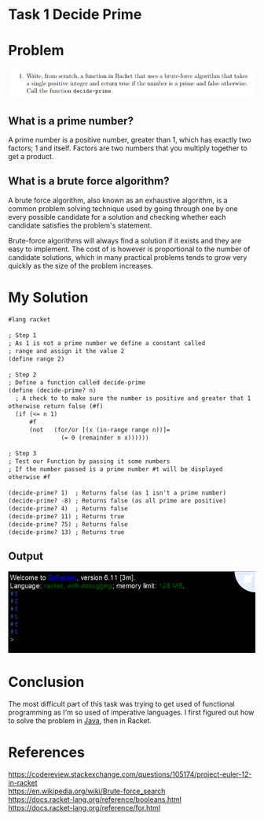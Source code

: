 # Task 1 Decide Prime

# Problem
<img src="images/task1.png">

## What is a prime number?
A prime number is a positive number, greater than 1, which has exactly two factors; 1 and itself. Factors are two numbers that you multiply together to get a product. 

## What is a brute force algorithm?
A brute force algorithm, also known as an exhaustive algorithm, is a common problem solving technique used by going through one by one every possible candidate for a solution and checking whether each candidate satisfies the problem's statement.

Brute-force algorithms will always find a solution if it exists and they are easy to implement. The cost of is however is proportional to the number of candidate solutions, which in many practical problems tends to grow very quickly as the size of the problem increases.

# My Solution
```Racket
#lang racket

; Step 1
; As 1 is not a prime number we define a constant called
; range and assign it the value 2
(define range 2) 

; Step 2
; Define a function called decide-prime
(define (decide-prime? n)
  ; A check to to make sure the number is positive and greater that 1 otherwise return false (#f)
  (if (<= n 1)
      #f
      (not   (for/or [(x (in-range range n))]=
               (= 0 (remainder n x))))))

; Step 3
; Test our Function by passing it some numbers
; If the number passed is a prime number #t will be displayed otherwise #f

(decide-prime? 1)  ; Returns false (as 1 isn't a prime number)
(decide-prime? -8) ; Returns false (as all prime are positive)
(decide-prime? 4)  ; Returns false
(decide-prime? 11) ; Returns true 
(decide-prime? 75) ; Returns false
(decide-prime? 13) ; Returns true

```

## Output
<img src="images/output.PNG">

# Conclusion
The most difficult part of this task was trying to get used of functional programming as I'm so used of imperative languages. I first figured out how to solve the problem in [Java](https://codereview.stackexchange.com/questions/24704/efficiently-determining-if-a-number-is-prime), then in Racket.

# References
https://codereview.stackexchange.com/questions/105174/project-euler-12-in-racket  
https://en.wikipedia.org/wiki/Brute-force_search  
https://docs.racket-lang.org/reference/booleans.html  
https://docs.racket-lang.org/reference/for.html